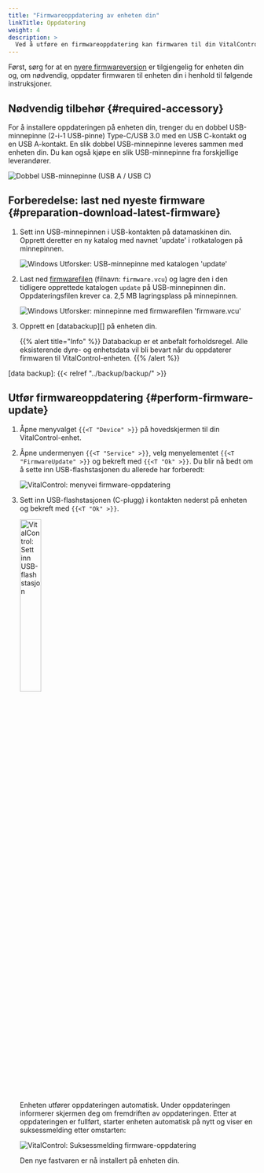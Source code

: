 ```yaml
---
title: "Firmwareoppdatering av enheten din"
linkTitle: Oppdatering
weight: 4
description: >
  Ved å utføre en firmwareoppdatering kan firmwaren til din VitalControl-enhet oppdateres til de nyeste tilgjengelige versjonene.
---
```

Først, sørg for at en [nyere firmwareversjon](../versions/) er tilgjengelig for enheten din og, om nødvendig, oppdater firmwaren til enheten din i henhold til følgende instruksjoner.

## Nødvendig tilbehør {#required-accessory}

For å installere oppdateringen på enheten din, trenger du en dobbel USB-minnepinne (2-i-1 USB-pinne) Type-C/USB 3.0 med en USB C-kontakt og en USB A-kontakt. En slik dobbel USB-minnepinne leveres sammen med enheten din. Du kan også kjøpe en slik USB-minnepinne fra forskjellige leverandører.

![Dobbel USB-minnepinne (USB A / USB C)](/images/firmware/update/usb-dual-stick.svg "Dobbel USB-minnepinne")

## Forberedelse: last ned nyeste firmware {#preparation-download-latest-firmware}

1. Sett inn USB-minnepinnen i USB-kontakten på datamaskinen din. Opprett deretter en ny katalog med navnet 'update' i rotkatalogen på minnepinnen.

    ![Windows Utforsker: USB-minnepinne med katalogen 'update'](../images/create-folder-update.png "USB-minnepinne: katalog 'update'")

1. Last ned [firmwarefilen](/download/firmware.vcu) (filnavn: `firmware.vcu`) og lagre den i den tidligere opprettede katalogen `update` på USB-minnepinnen din. Oppdateringsfilen krever ca. 2,5 MB lagringsplass på minnepinnen.

    ![Windows Utforsker: minnepinne med firmwarefilen 'firmware.vcu'](../images/save-firmware-file.png "Minnepinne med firmwarefil")

1. Opprett en [databackup][] på enheten din.

    {{% alert title="Info" %}}
Databackup er et anbefalt forholdsregel. Alle eksisterende dyre- og enhetsdata vil bli bevart når du oppdaterer firmwaren til VitalControl-enheten.
    {{% /alert %}}

[data backup]: {{< relref "../backup/backup/" >}}

## Utfør firmwareoppdatering {#perform-firmware-update}

1. Åpne menyvalget `{{<T "Device" >}}` på hovedskjermen til din VitalControl-enhet.

1. Åpne undermenyen `{{<T "Service" >}}`, velg menyelementet `{{<T "FirmwareUpdate" >}}` og bekreft med `{{<T "Ok" >}}`. Du blir nå bedt om å sette inn USB-flashstasjonen du allerede har forberedt:

    ![VitalControl: menyvei firmware-oppdatering](../images/firmware-update.png "Firmware-oppdatering")

1. Sett inn USB-flashstasjonen (C-plugg) i kontakten nederst på enheten og bekreft med `{{<T "Ok" >}}`.

    <img src="/images/firmware/update/plug-in-dual-usb-stick.svg" alt="VitalControl: Sett inn USB-flashstasjon" title="Sett inn USB-flashstasjon" width="30%" />

    Enheten utfører oppdateringen automatisk. Under oppdateringen informerer skjermen deg om fremdriften av oppdateringen. Etter at oppdateringen er fullført, starter enheten automatisk på nytt og viser en suksessmelding etter omstarten:

   ![VitalControl: Suksessmelding firmware-oppdatering](../images/update-success.png "Suksess firmware-oppdatering")

   Den nye fastvaren er nå installert på enheten din.

